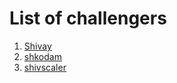 # List of challengers

1. [Shivay](https://github.com/shivaylamba)
2. [shkodam](https://github.com/shkodam)
3. [shivscaler](http://github.com/shivscaler)
